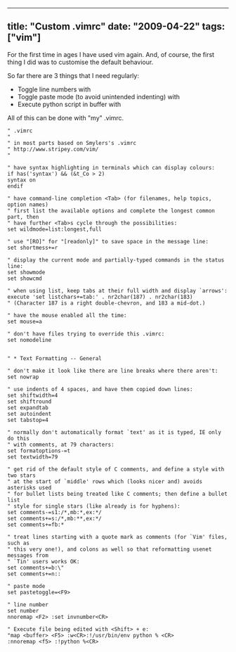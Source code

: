
---
title: "Custom .vimrc"
date: "2009-04-22"
tags: ["vim"]
---

For the first time in ages I have used vim again. And, of course, the first 
thing I did was to customise the default behaviour.

So far there are 3 things that I need regularly:

* Toggle line numbers with <F2>
* Toggle paste mode (to avoid unintended indenting) with <F9>
* Execute python script in buffer with <F5>

All of this can be done with "my" .vimrc.

```vim
" .vimrc
"
" in most parts based on Smylers's .vimrc
" http://www.stripey.com/vim/
"

" have syntax highlighting in terminals which can display colours:
if has('syntax') && (&t_Co > 2)
syntax on
endif

" have command-line completion <Tab> (for filenames, help topics, option names)
" first list the available options and complete the longest common part, then
" have further <Tab>s cycle through the possibilities:
set wildmode=list:longest,full

" use "[RO]" for "[readonly]" to save space in the message line:
set shortmess+=r

" display the current mode and partially-typed commands in the status line:
set showmode
set showcmd

" when using list, keep tabs at their full width and display `arrows':
execute 'set listchars+=tab:' . nr2char(187) . nr2char(183)
" (Character 187 is a right double-chevron, and 183 a mid-dot.)

" have the mouse enabled all the time:
set mouse=a

" don't have files trying to override this .vimrc:
set nomodeline


" * Text Formatting -- General

" don't make it look like there are line breaks where there aren't:
set nowrap

" use indents of 4 spaces, and have them copied down lines:
set shiftwidth=4
set shiftround
set expandtab
set autoindent
set tabstop=4

" normally don't automatically format `text' as it is typed, IE only do this
" with comments, at 79 characters:
set formatoptions-=t
set textwidth=79

" get rid of the default style of C comments, and define a style with two stars
" at the start of `middle' rows which (looks nicer and) avoids asterisks used
" for bullet lists being treated like C comments; then define a bullet list
" style for single stars (like already is for hyphens):
set comments-=s1:/*,mb:*,ex:*/
set comments+=s:/*,mb:**,ex:*/
set comments+=fb:*

" treat lines starting with a quote mark as comments (for `Vim' files, such as
" this very one!), and colons as well so that reformatting usenet messages from
" `Tin' users works OK:
set comments+=b:\"
set comments+=n::

" paste mode
set pastetoggle=<F9>

" line number
set number
nnoremap <F2> :set invnumber<CR>

" Execute file being edited with <Shift> + e:
"map <buffer> <F5> :w<CR>:!/usr/bin/env python % <CR>
:nnoremap <f5> :!python %<CR>

```
